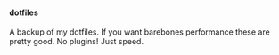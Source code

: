 #### dotfiles
A backup of my dotfiles.
If you want barebones performance these are pretty good. No plugins! Just speed.
